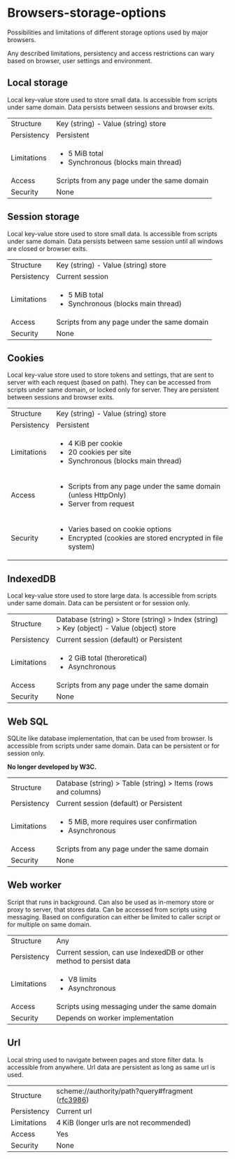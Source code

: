 # Browsers-storage-options

Possibilities and limitations of different storage options used by major browsers.

Any described limitations, persistency and access restrictions can wary based on browser, user settings and environment.

## Local storage

Local key-value store used to store small data. Is accessible from scripts under same 
domain. Data persists between sessions and browser exits.

<table>
    <tr><td>Structure</td><td>Key (string) - Value (string) store</td></tr>
    <tr><td>Persistency</td><td>Persistent</td></tr>
    <tr><td>Limitations</td><td><ul>
        <li>5 MiB total</li>
        <li>Synchronous (blocks main thread)</li>
    </ul></td></tr>
    <tr><td>Access</td><td>Scripts from any page under the same domain</td></tr>
    <tr><td>Security</td><td>None</td></tr>
</table>

## Session storage

Local key-value store used to store small data. Is accessible from scripts under same domain. Data persists between same session until all windows are closed or browser exits.

<table>
    <tr><td>Structure</td><td>Key (string) - Value (string) store</td></tr>
    <tr><td>Persistency</td><td>Current session</td></tr>
    <tr><td>Limitations</td><td><ul>
        <li>5 MiB total</li>
        <li>Synchronous (blocks main thread)</li>
    </ul></td></tr>
    <tr><td>Access</td><td>Scripts from any page under the same domain</td></tr>
    <tr><td>Security</td><td>None</td></tr>
</table>

## Cookies

Local key-value store used to store tokens and settings, that are sent to server with each request (based on path). They can be accessed from scripts under same domain, or locked only for server. They are persistent between sessions and browser exits.

<table>
    <tr><td>Structure</td><td>Key (string) - Value (string) store</td></tr>
    <tr><td>Persistency</td><td>Persistent</td></tr>
    <tr><td>Limitations</td><td><ul>
        <li>4 KiB per cookie</li>
        <li>20 cookies per site</li>
        <li>Synchronous (blocks main thread)</li>
    </ul></td></tr>
    <tr><td>Access</td><td><ul>
        <li>Scripts from any page under the same domain (unless HttpOnly)</li>
        <li>Server from request</li>
    </ul></td></tr>
    <tr><td>Security</td><td><ul>
        <li>Varies based on cookie options</li>
        <li>Encrypted (cookies are stored encrypted in file system)</li>
    </ul></td></tr>
</table>

## IndexedDB

Local key-value store used to store large data. Is accessible from scripts under same domain. Data can be persistent or for session only.

<table>
    <tr><td>Structure</td><td>Database (string) > Store (string) > Index (string) > Key (object) - Value (object) store</td></tr>
    <tr><td>Persistency</td><td>Current session (default) or Persistent</td></tr>
    <tr><td>Limitations</td><td><ul>
        <li>2 GiB total (theroretical)</li>
        <li>Asynchronous</li>
    </ul></td></tr>
    <tr><td>Access</td><td>Scripts from any page under the same domain</td></tr>
    <tr><td>Security</td><td>None</td></tr>
</table>

## Web SQL

SQLite like database implementation, that can be used from browser. Is accessible from scripts under same domain. Data can be persistent or for session only.

**No longer developed by W3C.**

<table>
    <tr><td>Structure</td><td>Database (string) > Table (string) > Items (rows and columns)</td></tr>
    <tr><td>Persistency</td><td>Current session (default) or Persistent</td></tr>
    <tr><td>Limitations</td><td><ul>
        <li>5 MiB, more requires user confirmation</li>
        <li>Asynchronous</li>
    </ul></td></tr>
    <tr><td>Access</td><td>Scripts from any page under the same domain</td></tr>
    <tr><td>Security</td><td>None</td></tr>
</table>

## Web worker

Script that runs in background. Can also be used as in-memory store or proxy to server, that stores data.
Can be accessed from scripts using messaging. Based on configuration can either be limited to caller script or for multiple on same domain.

<table>
    <tr><td>Structure</td><td>Any</td></tr>
    <tr><td>Persistency</td><td>Current session, can use IndexedDB or other method to persist data</td></tr>
    <tr><td>Limitations</td><td><ul>
        <li>V8 limits</li>
        <li>Asynchronous</li>
    </ul></td></tr>
    <tr><td>Access</td><td>Scripts using messaging under the same domain</td></tr>
    <tr><td>Security</td><td>Depends on worker implementation</td></tr>
</table>

## Url

Local string used to navigate between pages and store filter data. Is accessible from anywhere. Url data are persistent as long as same url is used.

<table>
    <tr><td>Structure</td><td>scheme://authority/path?query#fragment (<a href="https://datatracker.ietf.org/doc/html/rfc3986" target="_blank">rfc3986</a>)</td></tr>
    <tr><td>Persistency</td><td>Current url</td></tr>
    <tr><td>Limitations</td><td>4 KiB (longer urls are not recommended)</td></tr>
    <tr><td>Access</td><td>Yes</td></tr>
    <tr><td>Security</td><td>None</td></tr>
</table>